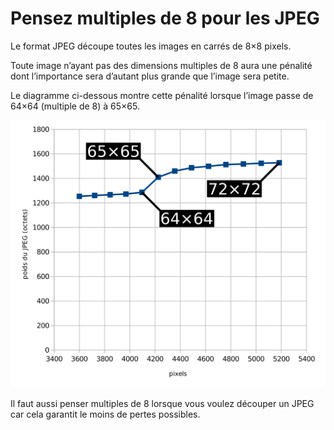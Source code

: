Pensez multiples de 8 pour les JPEG
===================================

Le format JPEG découpe toutes les images en carrés de 8×8 pixels.

Toute image n’ayant pas des dimensions multiples de 8 aura une pénalité dont l’importance sera d’autant plus grande que l’image sera petite.

Le diagramme ci-dessous montre cette pénalité lorsque l’image passe de 64×64 (multiple de 8) à 65×65.

![Évolution du poids d’un JPEG en fonction de ses dimensions](jpeg-8x8.svg)

Il faut aussi penser multiples de 8 lorsque vous voulez découper un JPEG car cela garantit le moins de pertes possibles.
